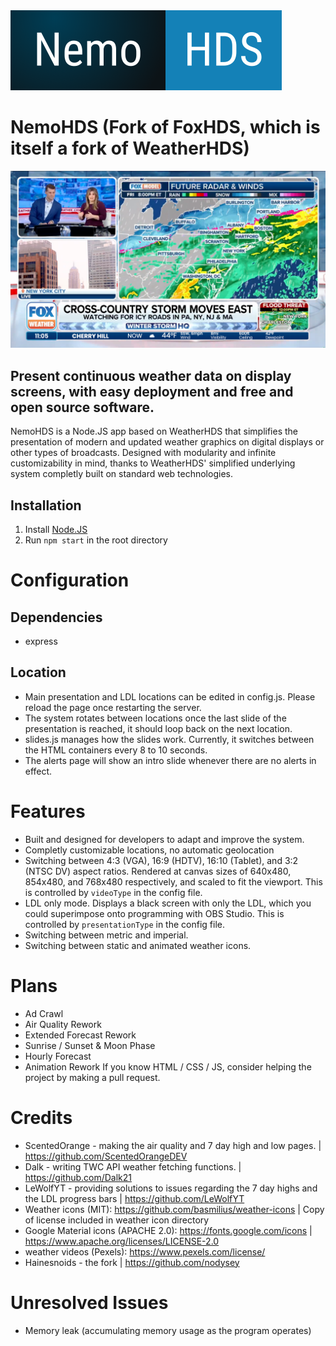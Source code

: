<img src="https://github.com/Nodysey/NemoHDS/blob/main/public/images/hdslogo_2024.png">
<h1>NemoHDS (Fork of FoxHDS, which is itself a fork of WeatherHDS)</h1>
<img src="https://github.com/Nodysey/NemoHDS/blob/main/public/images/screenshot.png">

## Present continuous weather data on display screens, with easy deployment and free and open source software.
NemoHDS is a Node.JS app based on WeatherHDS that simplifies the presentation of modern and updated weather graphics on digital displays or other types of broadcasts. Designed with modularity and infinite customizability in mind, thanks to WeatherHDS' simplified underlying system completly built on standard web technologies.

## Installation
1. Install [Node.JS](https://nodejs.org)
2. Run `npm start` in the root directory

# Configuration
## Dependencies
- express

## Location
- Main presentation and LDL locations can be edited in config.js. Please reload the page once restarting the server.
- The system rotates between locations once the last slide of the presentation is reached, it should loop back on the next location.
- slides.js manages how the slides work. Currently, it switches between the HTML containers every 8 to 10 seconds.
- The alerts page will show an intro slide whenever there are no alerts in effect.

# Features
- Built and designed for developers to adapt and improve the system.
- Completly customizable locations, no automatic geolocation
- Switching between 4:3 (VGA), 16:9 (HDTV), 16:10 (Tablet), and 3:2 (NTSC DV) aspect ratios. Rendered at canvas sizes of 640x480, 854x480, and 768x480 respectively, and scaled to fit the viewport. This is controlled by `videoType` in the config file.
- LDL only mode. Displays a black screen with only the LDL, which you could superimpose onto programming with OBS Studio. This is controlled by `presentationType` in the config file.
- Switching between metric and imperial.
- Switching between static and animated weather icons.

# Plans
- Ad Crawl
- Air Quality Rework
- Extended Forecast Rework
- Sunrise / Sunset & Moon Phase
- Hourly Forecast
- Animation Rework
If you know HTML / CSS / JS, consider helping the project by making a pull request.


# Credits
- ScentedOrange - making the air quality and 7 day high and low pages. | https://github.com/ScentedOrangeDEV
- Dalk - writing TWC API weather fetching functions. | https://github.com/Dalk21
- LeWolfYT - providing solutions to issues regarding the 7 day highs and the LDL progress bars | https://github.com/LeWolfYT
- Weather icons (MIT): https://github.com/basmilius/weather-icons | Copy of license included in weather icon directory
- Google Material icons (APACHE 2.0): https://fonts.google.com/icons | https://www.apache.org/licenses/LICENSE-2.0
- weather videos (Pexels): https://www.pexels.com/license/
- Hainesnoids - the fork | https://github.com/nodysey

# Unresolved Issues
- Memory leak (accumulating memory usage as the program operates)